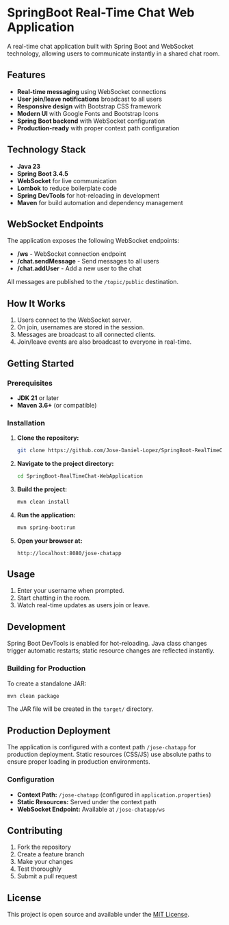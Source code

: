 # SpringBoot Real-Time Chat Web Application

A real-time chat application built with Spring Boot and WebSocket technology, allowing users to communicate instantly in a shared chat room.

## Features

- **Real-time messaging** using WebSocket connections
- **User join/leave notifications** broadcast to all users
- **Responsive design** with Bootstrap CSS framework
- **Modern UI** with Google Fonts and Bootstrap Icons
- **Spring Boot backend** with WebSocket configuration
- **Production-ready** with proper context path configuration

## Technology Stack

- **Java 23**
- **Spring Boot 3.4.5**
- **WebSocket** for live communication
- **Lombok** to reduce boilerplate code
- **Spring DevTools** for hot-reloading in development
- **Maven** for build automation and dependency management

## WebSocket Endpoints

The application exposes the following WebSocket endpoints:

- **/ws** - WebSocket connection endpoint
- **/chat.sendMessage** - Send messages to all users
- **/chat.addUser** - Add a new user to the chat

All messages are published to the `/topic/public` destination.

## How It Works

1. Users connect to the WebSocket server.
2. On join, usernames are stored in the session.
3. Messages are broadcast to all connected clients.
4. Join/leave events are also broadcast to everyone in real-time.

## Getting Started

### Prerequisites

- **JDK 21** or later
- **Maven 3.6+** (or compatible)

### Installation

1. **Clone the repository:**
   ```sh
   git clone https://github.com/Jose-Daniel-Lopez/SpringBoot-RealTimeChat-WebApplication.git
   ```
2. **Navigate to the project directory:**
   ```sh
   cd SpringBoot-RealTimeChat-WebApplication
   ```
3. **Build the project:**
   ```sh
   mvn clean install
   ```
4. **Run the application:**
   ```sh
   mvn spring-boot:run
   ```
5. **Open your browser at:**
   ```
   http://localhost:8080/jose-chatapp
   ```

## Usage

1. Enter your username when prompted.
2. Start chatting in the room.
3. Watch real-time updates as users join or leave.

## Development

Spring Boot DevTools is enabled for hot-reloading. Java class changes trigger automatic restarts; static resource changes are reflected instantly.

### Building for Production

To create a standalone JAR:

```sh
mvn clean package
```

The JAR file will be created in the `target/` directory.

## Production Deployment

The application is configured with a context path `/jose-chatapp` for production deployment. Static resources (CSS/JS) use absolute paths to ensure proper loading in production environments.

### Configuration

- **Context Path:** `/jose-chatapp` (configured in `application.properties`)
- **Static Resources:** Served under the context path
- **WebSocket Endpoint:** Available at `/jose-chatapp/ws`

## Contributing

1. Fork the repository
2. Create a feature branch
3. Make your changes
4. Test thoroughly
5. Submit a pull request

## License

This project is open source and available under the [MIT License](LICENSE).
